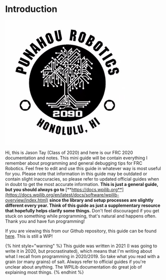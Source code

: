 # Introduction

![](.gitbook/assets/9agyfye4_400x400.jpg)

Hi, this is Jason Tay \(Class of 2020\) and here is our FRC 2020 documentation and notes. This mini guide will be contain everything I remember about programming and general debugging tips for FRC Robotics. Feel free to edit and use this guide in whatever way is most useful for you. Please note that information in this guide may be outdated or contain slight inaccuracies, so please refer to updated official guides when in doubt to get the most accurate information. **This is just a general guide, but you should always go to** [**https://docs.wpilib.org**](https://docs.wpilib.org/en/latest/docs/software/wpilib-overview/index.html) **since the library and setup processes are slightly different every year. Think of this guide as just a supplementary resource that hopefully helps clarify some things.** Don't feel discouraged if you get stuck on something while programming, that's natural and happens often. Thank you and have fun programming! 

If you are viewing this from our Github repository, this guide can be found [here](https://programmers2090.gitbook.io/2090-frc-programming-bible/). This is still a WIP!

{% hint style="warning" %}
This guide was written in 2021 \(I was going to write it in 2020, but procrastinated\), which means that I'm writing about what I recall from programming in 2020/2019. So take what you read with a grain \(or many grains\) of salt. Always refer to official guides if you're unclear about anything. The WPILib documentation do great job of explaining most things.
{% endhint %}

